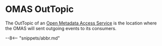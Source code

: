 <!-- SPDX-License-Identifier: CC-BY-4.0 -->
<!-- Copyright Contributors to the ODPi Egeria project. -->

# OMAS OutTopic

The OutTopic of an [Open Metadata Access Service](./services/omas) is the location where the OMAS will sent
outgoing events to its consumers.



--8<-- "snippets/abbr.md"